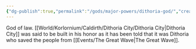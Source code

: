 ```yaml
---
{"dg-publish":true,"permalink":"/gods/major-powers/dithoria-god/","created":"2025-02-23T22:34:36.596-07:00"}
---
```



God of law.
[[World/Korlornium/Caldirth/Dithoria City/Dithoria City\|Dithoria City]] was said to be built in his honor as it has been told that it was Dithoria who saved the people from [[Events/The Great Wave\|The Great Wave]]. 
